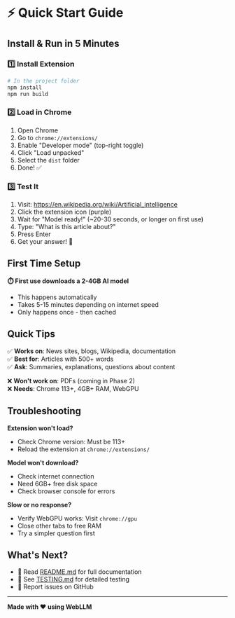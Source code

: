 # ⚡ Quick Start Guide

## Install & Run in 5 Minutes

### 1️⃣ Install Extension

```bash
# In the project folder
npm install
npm run build
```

### 2️⃣ Load in Chrome

1. Open Chrome
2. Go to `chrome://extensions/`
3. Enable "Developer mode" (top-right toggle)
4. Click "Load unpacked"
5. Select the `dist` folder
6. Done! ✅

### 3️⃣ Test It

1. Visit: https://en.wikipedia.org/wiki/Artificial_intelligence
2. Click the extension icon (purple)
3. Wait for "Model ready!" (~20-30 seconds, or longer on first use)
4. Type: "What is this article about?"
5. Press Enter
6. Get your answer! 🎉

## First Time Setup

**⏱️ First use downloads a 2-4GB AI model**
- This happens automatically
- Takes 5-15 minutes depending on internet speed
- Only happens once - then cached

## Quick Tips

✅ **Works on**: News sites, blogs, Wikipedia, documentation  
✅ **Best for**: Articles with 500+ words  
✅ **Ask**: Summaries, explanations, questions about content  

❌ **Won't work on**: PDFs (coming in Phase 2)  
❌ **Needs**: Chrome 113+, 4GB+ RAM, WebGPU  

## Troubleshooting

**Extension won't load?**
- Check Chrome version: Must be 113+
- Reload the extension at `chrome://extensions/`

**Model won't download?**
- Check internet connection
- Need 6GB+ free disk space
- Check browser console for errors

**Slow or no response?**
- Verify WebGPU works: Visit `chrome://gpu`
- Close other tabs to free RAM
- Try a simpler question first

## What's Next?

- 📖 Read [README.md](README.md) for full documentation
- 🧪 See [TESTING.md](TESTING.md) for detailed testing
- 🐛 Report issues on GitHub

---

**Made with ❤️ using WebLLM**

